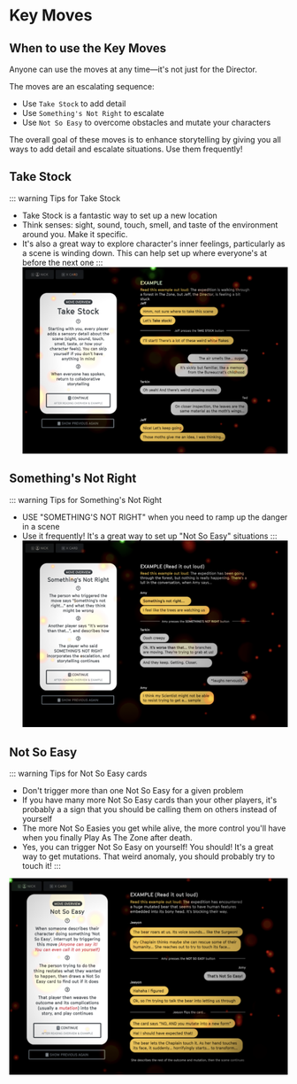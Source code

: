 # Key Moves

## When to use the Key Moves
Anyone can use the moves at any time—it's not just for the Director.

The moves are an escalating sequence:
* Use `Take Stock` to add detail
* Use `Something's Not Right` to escalate
* Use `Not So Easy` to overcome obstacles and mutate your characters

The overall goal of these moves is to enhance storytelling by giving you all ways to add detail and escalate situations. Use them frequently!

## Take Stock
::: warning Tips for Take Stock
* Take Stock is a fantastic way to set up a new location
* Think senses: sight, sound, touch, smell, and taste of the environment around you. Make it specific.
* It's also a great way to explore character's inner feelings, particularly as a scene is winding down. This can help set up where everyone's at before the next one
:::
![Some Alt Text](./images/take-stock.png)

## Something's Not Right
::: warning Tips for Something's Not Right
* USE "SOMETHING'S NOT RIGHT" when you need to ramp up the danger in a scene
* Use it frequently! It's a great way to set up "Not So Easy" situations
:::
![Some Alt Text](./images/somethings-not-right.png)

## Not So Easy
::: warning Tips for Not So Easy cards
* Don't trigger more than one Not So Easy for a given problem
* If you have many more Not So Easy cards than your other players, it's probably a a sign that you should be calling them on others instead of yourself
* The more Not So Easies you get while alive, the more control you'll have when you finally Play As The Zone after death.
* Yes, you can trigger Not So Easy on yourself! You should! It's a great way to get mutations. That weird anomaly, you should probably try to touch it!
:::

![Some Alt Text](./images/not-so-easy.png)





